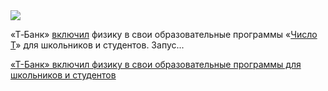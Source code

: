 <!--2025-05-01 12:28:06-->
<div class="yb">
  <div class="rss habr"><img src="https://habrastorage.org/getpro/habr/upload_files/e09/2c9/56d/e092c956dde62f097db9d4d7f9225ec1.jpeg" /><p>«Т‑Банк» <a href="https://www.tbank.ru/about/news/01052025-t-bank-has-included-physics-in-its-educational-programs-for-schoolchildren-and-students/" rel="noopener noreferrer nofollow">включил</a> физику в&nbsp;свои образовательные программы «<a href="https://tnumber.tbank.ru/" rel="noopener noreferrer nofollow">Число Т</a>» для&nbsp;школьников и студентов. Запус... <p class="titl"><a href="https://habr.com/ru/news/906296/?utm_source=habrahabr&utm_medium=rss&utm_campaign=906296">«Т-Банк» включил физику в свои образовательные программы для школьников и студентов</a></p></div>
</div>
